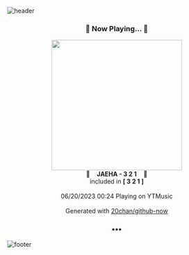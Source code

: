 ![header](https://capsule-render.vercel.app/api?type=wave&height=170&section=header&fontColor=090707&fontAlignX=45&fontAlignY=65&fontSize=100)

<h3 align="center">🎵 Now Playing... 🎵</h3>
<p align="center">
  <a href="https://music.youtube.com/watch?v=npacTDziTcA">
    <img width="300" src="https://lh3.googleusercontent.com/8wjhfp4Y21MiBMjFoQnbPzeHZP0cyt8KoFfeBcQTfpKgz6NRkM7-7em5H3JZLSxttftIXb6SRMZXlJci">
  </a>
  <br>
  🎵&nbsp&nbsp&nbsp <b>JAEHA - 3 2 1</b> &nbsp&nbsp&nbsp🎵
  <br>
  included in <b>[ 3 2 1 ]</b>
  
  <br />
  <br />
  06/20/2023 00:24 Playing on YTMusic
  <br />
  <br />
  Generated with <a href="https://github.com/20chan/github-now">20chan/github-now</a>
</p>

<h3 align="center">•••</h3>

![footer](https://capsule-render.vercel.app/api?type=wave&height=150&section=footer)
